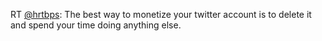 RT <a href="http://twitter.com/hrtbps">@hrtbps</a>: The best way to monetize your twitter account is to delete it and spend your time doing anything else.